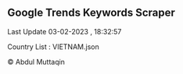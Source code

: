 

## Google Trends Keywords Scraper 
 
Last Update 03-02-2023 , 18:32:57

Country List :
VIETNAM.json



© Abdul Muttaqin 
